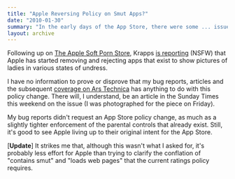 ```yaml
---
title: "Apple Reversing Policy on Smut Apps?"
date: "2010-01-30"
summary: "In the early days of the App Store, there were some ... issues ... around content."
layout: archive
---
```


Following up on [The Apple Soft Porn Store](/blog/2010/1/20/the-apple-soft-porn-store.html), Krapps [is reporting](http://KRAPPS.com/2010/01/30/apple-begins-removing-iphone-smut/) (NSFW) that Apple has started removing and rejecting apps that exist to show pictures of ladies in various states of undress.

I have no information to prove or disprove that my bug reports, articles and the subsequent [coverage on Ars Technica](http://arstechnica.com/apple/news/2010/01/parental-controls-glitch-gives-kids-access-to-app-store-porn.ars?comments=1) has anything to do with this policy change. There will, I understand, be an article in the Sunday Times this weekend on the issue (I was photographed for the piece on Friday).

My bug reports didn't request an App Store policy change, as much as a slightly tighter enforcement of the parental controls that already exist. Still, it's good to see Apple living up to their original intent for the App Store.

\[**Update**\] It strikes me that, although this wasn't what I asked for, it's probably less effort for Apple than trying to clarify the conflation of "contains smut" and "loads web pages" that the current ratings policy requires.
